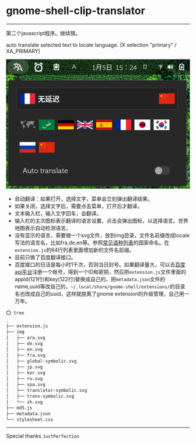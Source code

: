 # gnome-shell-clip-translator

---

第二个javascript程序。继续猜。

auto translate selected text to locale language. (X selection "primary" / XA_PRIMARY)

![](screenshot.png)

- 自动翻译：如果打开，选择文字，菜单会立刻弹出翻译结果。
- 如果关闭，选择文字后，需要点击菜单，打开后才翻译。
- 文本输入栏，输入文字回车，会翻译。
- 输入栏的主次图标表示翻译的语言设置，点击会弹出图标，以选择语言。世界地图表示自动检测语言。
- 没有显示的语言，需要做一个svg文件，放到img目录，文件名前缀改成locale写法的语言名，比如fra,de,en等。参照[常见语种列表](http://api.fanyi.baidu.com/doc/21)的国家命名。在`extension.js`的64行列表里面增加新的文件名前缀。
- 目前只做了百度翻译接口。
- 百度接口的日活是每小时1千次，否则当日封号。如果翻译量大，可以去[百度api平台](http://api.fanyi.baidu.com/manage/developer)注册一个帐号，得到一个ID和密钥，然后把`extension.js`文件里面的appid(121行)和key(122行)替换成自己的，把`metadata.json`文件的name,uuid等改自己的，`~/.local/share/gnome-shell/extensions/`的目录名也改成自己的uuid，这样就脱离了gnome extension的升级管理，自己用一万年。

```
⭕ tree
.
├── extension.js
├── img
│   ├── ara.svg
│   ├── de.svg
│   ├── en.svg
│   ├── fra.svg
│   ├── global-symbolic.svg
│   ├── jp.svg
│   ├── kor.svg
│   ├── ru.svg
│   ├── spa.svg
│   ├── translator-symbolic.svg
│   ├── trans-symbolic.svg
│   └── zh.svg
├── md5.js
├── metadata.json
└── stylesheet.css
```
---
Special thanks `JustPerfection`